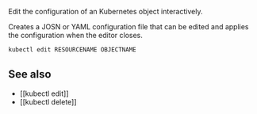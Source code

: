 Edit the configuration of an Kubernetes object interactively. 

Creates a JOSN or YAML configuration file that can be edited and applies the configuration when the editor closes.

```bash
kubectl edit RESOURCENAME OBJECTNAME
```

## See also
- [[kubectl edit]]
- [[kubectl delete]]